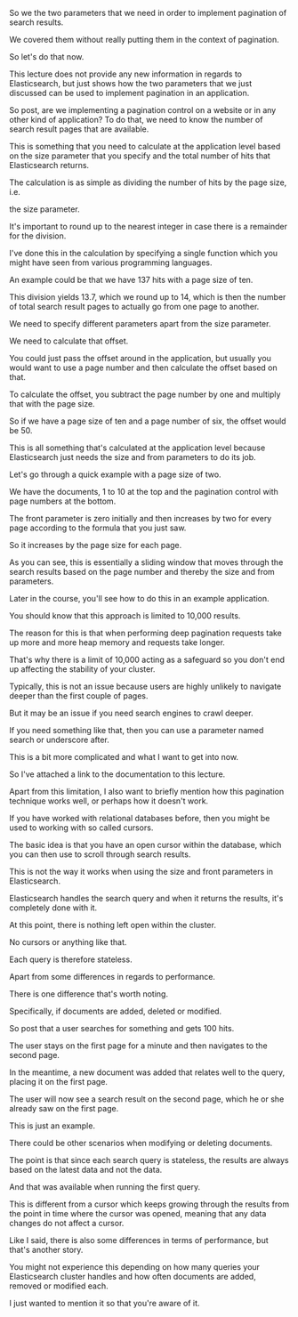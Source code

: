 So we the two parameters that we need in order to implement pagination of search results.

We covered them without really putting them in the context of pagination.

So let's do that now.

This lecture does not provide any new information in regards to Elasticsearch, but just shows how the two parameters that we just discussed can be used to implement pagination in an application.

So post, are we implementing a pagination control on a website or in any other kind of application? To do that, we need to know the number of search result pages that are available.

This is something that you need to calculate at the application level based on the size parameter that you specify and the total number of hits that Elasticsearch returns.

The calculation is as simple as dividing the number of hits by the page size, i.e.

the size parameter.

It's important to round up to the nearest integer in case there is a remainder for the division.

I've done this in the calculation by specifying a single function which you might have seen from various programming languages.

An example could be that we have 137 hits with a page size of ten.

This division yields 13.7, which we round up to 14, which is then the number of total search result pages to actually go from one page to another.

We need to specify different parameters apart from the size parameter.

We need to calculate that offset.

You could just pass the offset around in the application, but usually you would want to use a page number and then calculate the offset based on that.

To calculate the offset, you subtract the page number by one and multiply that with the page size.

So if we have a page size of ten and a page number of six, the offset would be 50.

This is all something that's calculated at the application level because Elasticsearch just needs the size and from parameters to do its job.

Let's go through a quick example with a page size of two.

We have the documents, 1 to 10 at the top and the pagination control with page numbers at the bottom.

The front parameter is zero initially and then increases by two for every page according to the formula that you just saw.

So it increases by the page size for each page.

As you can see, this is essentially a sliding window that moves through the search results based on the page number and thereby the size and from parameters.

Later in the course, you'll see how to do this in an example application.

You should know that this approach is limited to 10,000 results.

The reason for this is that when performing deep pagination requests take up more and more heap memory and requests take longer.

That's why there is a limit of 10,000 acting as a safeguard so you don't end up affecting the stability of your cluster.

Typically, this is not an issue because users are highly unlikely to navigate deeper than the first couple of pages.

But it may be an issue if you need search engines to crawl deeper.

If you need something like that, then you can use a parameter named search or underscore after.

This is a bit more complicated and what I want to get into now.

So I've attached a link to the documentation to this lecture.

Apart from this limitation, I also want to briefly mention how this pagination technique works well, or perhaps how it doesn't work.

If you have worked with relational databases before, then you might be used to working with so called cursors.

The basic idea is that you have an open cursor within the database, which you can then use to scroll through search results.

This is not the way it works when using the size and front parameters in Elasticsearch.

Elasticsearch handles the search query and when it returns the results, it's completely done with it.

At this point, there is nothing left open within the cluster.

No cursors or anything like that.

Each query is therefore stateless.

Apart from some differences in regards to performance.

There is one difference that's worth noting.

Specifically, if documents are added, deleted or modified.

So post that a user searches for something and gets 100 hits.

The user stays on the first page for a minute and then navigates to the second page.

In the meantime, a new document was added that relates well to the query, placing it on the first page.

The user will now see a search result on the second page, which he or she already saw on the first page.

This is just an example.

There could be other scenarios when modifying or deleting documents.

The point is that since each search query is stateless, the results are always based on the latest data and not the data.

And that was available when running the first query.

This is different from a cursor which keeps growing through the results from the point in time where the cursor was opened, meaning that any data changes do not affect a cursor.

Like I said, there is also some differences in terms of performance, but that's another story.

You might not experience this depending on how many queries your Elasticsearch cluster handles and how often documents are added, removed or modified each.

I just wanted to mention it so that you're aware of it.

